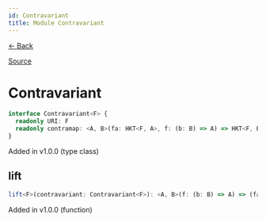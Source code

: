 ```yaml
---
id: Contravariant
title: Module Contravariant
---
```


[← Back](.)

[Source](https://github.com/gcanti/fp-ts/blob/master/src/Contravariant.ts)

# Contravariant

```ts
interface Contravariant<F> {
  readonly URI: F
  readonly contramap: <A, B>(fa: HKT<F, A>, f: (b: B) => A) => HKT<F, B>
}
```

Added in v1.0.0 (type class)

## lift

```ts
lift<F>(contravariant: Contravariant<F>): <A, B>(f: (b: B) => A) => (fa: HKT<F, A>) => HKT<F, B>
```

Added in v1.0.0 (function)
